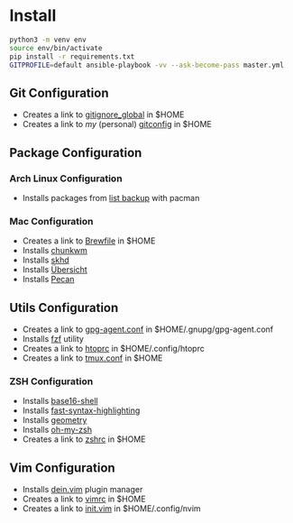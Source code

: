 # Install

```sh
python3 -m venv env
source env/bin/activate
pip install -r requirements.txt
GITPROFILE=default ansible-playbook -vv --ask-become-pass master.yml
```

## Git Configuration

* Creates a link to [gitignore_global](roles/git/files/gitignore_global) in $HOME
* Creates a link to _my_ (personal) [gitconfig](roles/git/templates/gitconfig.j2) in $HOME

## Package Configuration

### Arch Linux Configuration

* Installs packages from [list backup](roles/packages/files/archfile.txt) with pacman

### Mac Configuration

* Creates a link to [Brewfile](roles/packages/files/Brewfile) in $HOME
* Installs [chunkwm](https://github.com/koekeishiya/chunkwm)
* Installs [skhd](https://github.com/koekeishiya/skhd)
* Installs [Übersicht](https://github.com/felixhageloh/uebersicht)
* Installs [Pecan](https://github.com/aglorei/Pecan.git)

## Utils Configuration

* Creates a link to [gpg-agent.conf](roles/utils/templates/gpg-agent.conf.j2) in $HOME/.gnupg/gpg-agent.conf
* Installs [fzf](https://github.com/junegunn/fzf) utility
* Creates a link to [htoprc](utils/roles/utils/files/htoprc) in $HOME/.config/htoprc
* Creates a link to [tmux.conf](roles/utils/files/tmux.conf) in $HOME

### ZSH Configuration
* Installs [base16-shell](https://github.com/chriskempson/base16-shell)
* Installs [fast-syntax-highlighting](https://github.com/zdharma/fast-syntax-highlighting)
* Installs [geometry](https://github.com/geometry-zsh/geometry)
* Installs [oh-my-zsh](https://github.com/robbyrussell/oh-my-zsh)
* Creates a link to [zshrc](roles/utils/files/zshrc) in $HOME

## Vim Configuration

* Installs [dein.vim](https://github.com/Shougo/dein) plugin manager
* Creates a link to [vimrc](roles/vim/files/vimrc) in $HOME
* Creates a link to [init.vim](roles/vim/files/init.vim) in $HOME/.config/nvim
